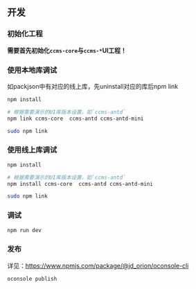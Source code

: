 
## 开发

### 初始化工程

**需要首先初始化`ccms-core`与`ccms-*`UI工程！**

### 使用本地库调试
如packjson中有对应的线上库，先uninstall对应的库后npm link

```sh
npm install

# 根据需要演示的UI库版本设置，如`ccms-antd`
npm link ccms-core  ccms-antd ccms-antd-mini

sudo npm link
```

### 使用线上库调试

```sh
npm install

# 根据需要演示的UI库版本设置，如`ccms-antd`
npm install ccms-core  ccms-antd ccms-antd-mini

sudo npm link
```

### 调试

```sh
npm run dev
```

### 发布
详见：https://www.npmjs.com/package/@jd_orion/oconsole-cli

```
oconsole publish
```